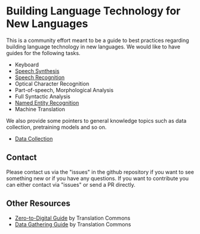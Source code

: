 # Building Language Technology for New Languages

This is a community effort meant to be a guide to best practices regarding building language technology in new languages.
We would like to have guides for the following tasks.

* Keyboard
* [Speech Synthesis](speech-synthesis/)
* [Speech Recognition](speech-recognition/)
* Optical Character Recognition
* Part-of-speech, Morphological Analysis
* Full Syntactic Analysis
* [Named Entity Recognition](named-entity-recognition/)
* Machine Translation


We also provide some pointers to general knowledge topics such as data collection, pretraining models and so on.
* [Data Collection](general-knowledge/data-collection)

## Contact

Please contact us via the "issues" in the github repository if you want to see something new or if you have any questions. If you want to contribute you can either contact via "issues" or send a PR directly.

## Other Resources

* [Zero-to-Digital Guide](https://translationcommons.org/impact/language-digitization/resources/zero-to-digital/) by Translation Commons
* [Data Gathering Guide](https://translationcommons.org/impact/language-digitization/resources/data-gathering/) by Translation Commons
